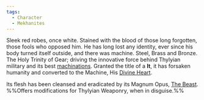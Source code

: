 ```yaml
---
tags:
  - Character
  - Mekhanites
---
```

Sleek red robes, once white. Stained with the blood of those long forgotten, those fools who opposed him. 
He has long lost any identity, ever since his body turned itself outside, and there was machine. Steel, Brass and Bronze. The Holy Trinity of Gear; driving the innovative force behind Thylyian military and its best [machinations](Rastaban). 
Granted the title of a **It**, it has forsaken humanity and converted to the Machine, His [Divine Heart](Heart%20of%20Mekhane.md). 

Its flesh has been cleansed and eradicated by its Magnum Opus, [The Beast](Rastaban). 
%%Offers modifications for Thylyian Weaponry, when in disguise.%%

 
